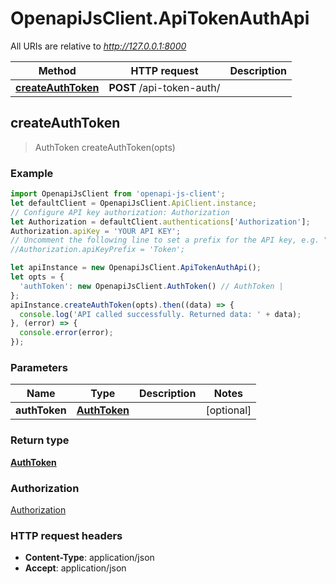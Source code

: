 # OpenapiJsClient.ApiTokenAuthApi

All URIs are relative to *http://127.0.0.1:8000*

Method | HTTP request | Description
------------- | ------------- | -------------
[**createAuthToken**](ApiTokenAuthApi.md#createAuthToken) | **POST** /api-token-auth/ | 



## createAuthToken

> AuthToken createAuthToken(opts)



### Example

```javascript
import OpenapiJsClient from 'openapi-js-client';
let defaultClient = OpenapiJsClient.ApiClient.instance;
// Configure API key authorization: Authorization
let Authorization = defaultClient.authentications['Authorization'];
Authorization.apiKey = 'YOUR API KEY';
// Uncomment the following line to set a prefix for the API key, e.g. "Token" (defaults to null)
//Authorization.apiKeyPrefix = 'Token';

let apiInstance = new OpenapiJsClient.ApiTokenAuthApi();
let opts = {
  'authToken': new OpenapiJsClient.AuthToken() // AuthToken | 
};
apiInstance.createAuthToken(opts).then((data) => {
  console.log('API called successfully. Returned data: ' + data);
}, (error) => {
  console.error(error);
});

```

### Parameters


Name | Type | Description  | Notes
------------- | ------------- | ------------- | -------------
 **authToken** | [**AuthToken**](AuthToken.md)|  | [optional] 

### Return type

[**AuthToken**](AuthToken.md)

### Authorization

[Authorization](../README.md#Authorization)

### HTTP request headers

- **Content-Type**: application/json
- **Accept**: application/json

